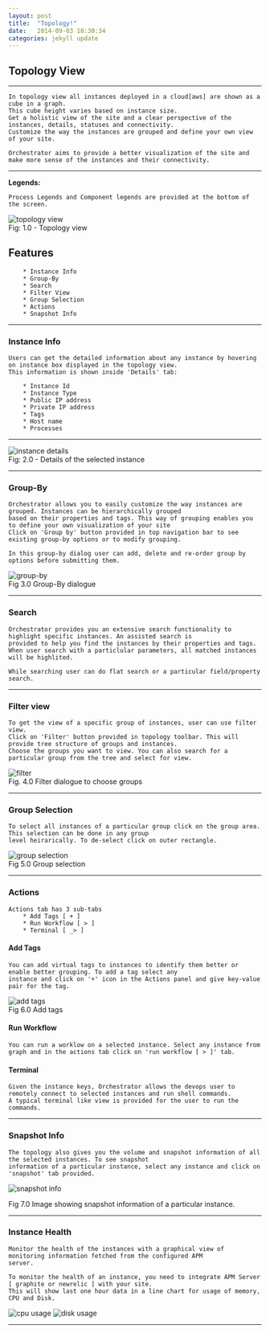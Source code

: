 ```yaml
---
layout: post
title:  "Topology!"
date:   2014-09-03 18:30:34
categories: jekyll update
---
```

## Topology View
---
    In topology view all instances deployed in a cloud[aws] are shown as a cube in a graph. 
    This cube height varies based on instance size.
    Get a holistic view of the site and a clear perspective of the instances, details, statuses and connectivity.
    Customize the way the instances are grouped and define your own view of your site.  

    Orchestrator aims to provide a better visualization of the site and make more sense of the instances and their connectivity.
---
**Legends:**
	
	Process Legends and Component legends are provided at the bottom of the screen.

![topology view][topologyview]  
Fig: 1.0 - Topology view

	
## Features
		* Instance Info
		* Group-By
		* Search
		* Filter View
		* Group Selection
		* Actions
		* Snapshot Info
***

### Instance Info
	Users can get the detailed information about any instance by hovering on instance box displayed in the topology view. 
	This information is shown inside 'Details' tab:

		* Instance Id
		* Instance Type
		* Public IP address
		* Private IP address
		* Tags
		* Host name
		* Processes

---

![instance details][instancedetails]  
Fig: 2.0 - Details of the selected instance

***

### Group-By
	Orchestrator allows you to easily customize the way instances are grouped. Instances can be hierarchically grouped
	based on their properties and tags. This way of grouping enables you to define your own visualization of your site
	Click on 'Group by' button provided in top navigation bar to see existing group-by options or to modify grouping.   

	In this group-by dialog user can add, delete and re-order group by options before submitting them.

![group-by][groupby]  
Fig 3.0 Group-By dialogue


***

### Search

	Orchestrator provides you an extensive search functionality to highlight specific instances. An assisted search is 
	provided to help you find the instances by their properties and tags.
	When user search with a particlular parameters, all matched instances will be highlited.  

	While searching user can do flat search or a particular field/property search.
***

### Filter view
	To get the view of a specific group of instances, user can use filter view.
	Click on 'Filter' button provided in topology toolbar. This will provide tree structure of groups and instances.
	Choose the groups you want to view. You can also search for a particular group from the tree and select for view.

![filter][filter]  
Fig. 4.0 Filter dialogue to choose groups

***

### Group Selection
	To select all instances of a particular group click on the group area. This selection can be done in any group
	level heirarically. To de-select click on outer rectangle.  

![group selection][groupselection]  
Fig 5.0 Group selection


***

### Actions

	Actions tab has 3 sub-tabs 
		* Add Tags [ + ]
		* Run Workflow [ > ]
		* Terminal [ _> ]

#### Add Tags
	You can add virtual tags to instances to identify them better or enable better grouping. To add a tag select any
	instance and click on '+' icon in the Actions panel and give key-value pair for the tag.
![add tags][addtags]  
Fig 6.0 Add tags

#### Run Workflow
	You can run a worklow on a selected instance. Select any instance from graph and in the actions tab click on 'run workflow [ > ]' tab.

#### Terminal
	Given the instance keys, Orchestrator allows the devops user to remotely connect to selected instances and run shell commands.
	A typical terminal like view is provided for the user to run the commands.

***

### Snapshot Info
	The topology also gives you the volume and snapshot information of all the selected instances. To see snapshot
	information	of a particular instance, select any instance and click on 'snapshot' tab provided.
    
![snapshot info][snapshotinfo]  

Fig 7.0 Image showing snapshot information of a particular instance.

***

### Instance Health
	Monitor the health of the instances with a graphical view of monitoring information fetched from the configured APM
	server.

	To monitor the health of an instance, you need to integrate APM Server [ graphite or newrelic ] with your site.
	This will show last one hour data in a line chart for usage of memory, CPU and Disk.
    
![cpu usage][cpuusage] ![disk usage][diskusage]

***
[instancedetails]:/assets/images/instance_details01.png
[filter]: /assets/images/view_filter01.png
[topologyview]: /assets/images/topologyview.png
[groupby]: /assets/images/groupby.png
[snapshotinfo]: /assets/images/snapshot.png
[groupselection]: /assets/images/groupselection.png
[addtags]: /assets/images/addtags.png
[cpuusage]: /assets/images/cpu_usage.png
[diskusage]: /assets/images/disk_usage.png
